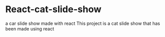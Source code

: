 # React-cat-slide-show
a car slide show made with react
This project is a cat slide show that has been made using react 
